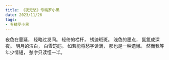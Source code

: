 ```yaml
---
title: 《夜无愁》专精罗小黑
date: 2023/11/26
tags:
- 专精罗小黑
---
```

夜色在蔓延，
轻略过发间。
轻倚的栏杆，
锈迹斑斑。
浅色的墨点，
氤氲成深夜。
明月的洁白，
白雪皑皑。
如若能将愁字读满，
那也是一种遗憾。
然而我等年少情短，
愁字只读懂一半。
